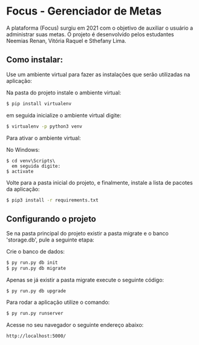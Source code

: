 # Focus - Gerenciador de Metas

A plataforma (Focus) surgiu em 2021 com o objetivo de auxiliar o usuário a administrar suas metas. O projeto é desenvolvido pelos estudantes Neemias Renan, Vitória Raquel e Sthefany Lima.

## Como instalar:

Use um ambiente virtual para fazer as instalações que serão utilizadas na aplicação:

Na pasta do projeto instale o ambiente virtual:

```sh
$ pip install virtualenv
```
em seguida inicialize o ambiente virtual digite:
```sh
$ virtualenv -p python3 venv
```

Para ativar o ambiente virtual:

No Windows:
```
$ cd venv\Scripts\  
  em seguida digite: 
$ activate
```

Volte para a pasta inicial do projeto, e finalmente, instale a lista de pacotes da aplicação:

```sh
$ pip3 install -r requirements.txt
```
## Configurando o projeto
Se na pasta principal do projeto existir a pasta migrate e o banco 'storage.db', pule a seguinte etapa:

Crie o banco de dados:

```sh
$ py run.py db init
$ py run.py db migrate
```
Apenas se já existir a pasta migrate execute o seguinte código:
```
$ py run.py db upgrade
```

Para rodar a aplicação utilize o comando:

```sh
$ py run.py runserver
```

Acesse no seu navegador o seguinte endereço abaixo:

```sh
http://localhost:5000/
```
